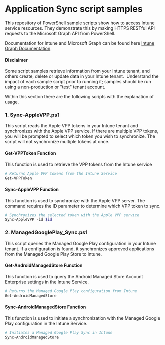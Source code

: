 # Application Sync script samples

This repository of PowerShell sample scripts show how to access Intune service resources.  They demonstrate this by making HTTPS RESTful API requests to the Microsoft Graph API from PowerShell.

Documentation for Intune and Microsoft Graph can be found here [Intune Graph Documentation](https://learn.microsoft.com/graph/api/resources/intune-graph-overview).

#### Disclaimer
Some script samples retrieve information from your Intune tenant, and others create, delete or update data in your Intune tenant.  Understand the impact of each sample script prior to running it; samples should be run using a non-production or "test" tenant account. 

Within this section there are the following scripts with the explanation of usage.

### 1. Sync-AppleVPP.ps1
This script reads the Apple VPP tokens in your Intune tenant and synchronizes with the Apple VPP service. If there are multiple VPP tokens, you will be prompted to select which token you wish to synchronize. The script will not synchronize multiple tokens at once.

#### Get-VPPToken Function
This function is used to retrieve the VPP tokens from the Intune service
```PowerShell
# Returns Apple VPP tokens from the Intune Service
Get-VPPToken
```

#### Sync-AppleVPP Function
This function is used to synchronize with the Apple VPP server. The command requires the ID parameter to determine which VPP token to sync.
```PowerShell
# Synchronizes the selected token with the Apple VPP service
Sync-AppleVPP -id $id
```

### 2. ManagedGooglePlay_Sync.ps1
This script queries the Managed Google Play configuration in your Intune tenant. If a configuration is found, it synchronizes approved applications from the Managed Google Play Store to Intune.

#### Get-AndroidManagedStore Function
This function is used to query the Android Managed Store Account Enterprise settings in the Intune Service.
```PowerShell
# Returns the Managed Google Play configuration from Intune
Get-AndroidManagedStore
```

#### Sync-AndroidManagedStore Function
This function is used to initiate a synchronization with the Managed Google Play configuration in the Intune Service.
```PowerShell
# Initiates a Managed Google Play Sync in Intune
Sync-AndroidManagedStore
```
